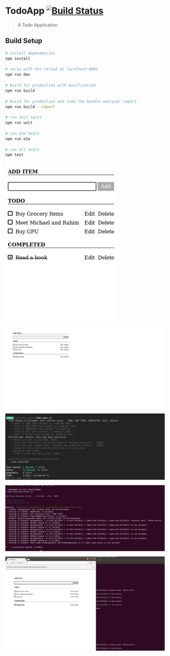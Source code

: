 
# TodoApp [![Build Status](https://circleci.com/gh/byteshiva/todoapp.svg?style=svg)](https://circleci.com/gh/byteshiva/todoapp)

> A Todo Application

## Build Setup

``` bash
# install dependencies
npm install

# serve with hot reload at localhost:8091
npm run dev

# build for production with minification
npm run build

# build for production and view the bundle analyzer report
npm run build --report

# run unit tests
npm run unit

# run e2e tests
npm run e2e

# run all tests
npm test
```

![TodoApp in Mobile](https://raw.githubusercontent.com/byteshiva/todoapp/master/screenshots/screenshot-localhost%208081-2018-06-09-23-32-04.png
)


![TodoApp in Mobile](https://raw.githubusercontent.com/byteshiva/todoapp/master/screenshots/screenshot-localhost%208091-2018-06-09-23-27-42.png
)


![Unit testcases](https://raw.githubusercontent.com/byteshiva/todoapp/master/screenshots/Screenshot%20from%202018-06-14%2023-25-49.png
)

![e2e test results](https://raw.githubusercontent.com/byteshiva/todoapp/master/screenshots/Screenshot%20from%202018-06-15%2008-52-43.png)

![e2e browser based results](https://raw.githubusercontent.com/byteshiva/todoapp/master/screenshots/Screenshot%20from%202018-06-15%2008-55-00.png
)


